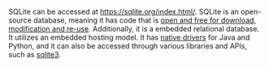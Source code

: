 SQLite can be accessed at https://sqlite.org/index.html/. 
SQLite is an open-source database, meaning it has code that is [open and free for download, modification and re-use](https://www.heavy.ai/technical-glossary/open-source-database#:~:text=An%20open%20source%20database%20has,is%20protected%20to%20prevent%20copying.).
Additionally, it is a embedded relational database. It utilizes an embedded hosting model. It has [native drivers](https://www.devart.com/odbc/sqlite/) for Java and Python, and it can also be accessed through various libraries and APIs, such as [sqlite3](https://docs.python.org/3/library/sqlite3.html#:~:text=SQLite%20is%20a%20C%20library,SQLite%20for%20internal%20data%20storage.).
